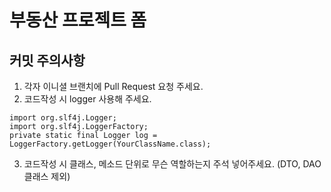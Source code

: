 # 부동산 프로젝트 폼

## 커밋 주의사항
1. 각자 이니셜 브랜치에 Pull Request 요청 주세요.
2. 코드작성 시 logger 사용해 주세요.
```
import org.slf4j.Logger;
import org.slf4j.LoggerFactory;
private static final Logger log = LoggerFactory.getLogger(YourClassName.class);
```
3. 코드작성 시 클래스, 메소드 단위로 무슨 역할하는지 주석 넣어주세요. (DTO, DAO 클래스 제외)
